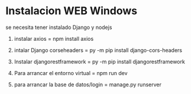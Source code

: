 # Instalacion WEB Windows

se necesita tener instalado Django y nodejs

1. instalar axios = npm install axios

2. intalar Django corseheaders = py -m pip install django-cors-headers 

3. Instalar djangorestframework = py -m pip install djangorestframework

4. Para arrancar el entorno virtual = npm run dev

5. para arrancar la base de datos/login = manage.py runserver 

